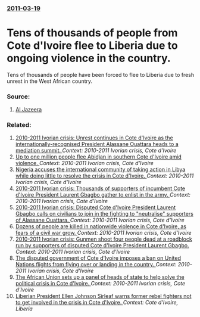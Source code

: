 ### [2011-03-19](/news/2011/03/19/index.md)

# Tens of thousands of people from Cote d'Ivoire flee to Liberia due to ongoing violence in the country. 

Tens of thousands of people have been forced to flee to Liberia due to fresh unrest in the West African country.


### Source:

1. [Al Jazeera](http://english.aljazeera.net/video/africa/2011/03/2011319164523643189.html)

### Related:

1. [2010-2011 Ivorian crisis: Unrest continues in Cote d'Ivoire as the internationally-recognised President Alassane Ouattara heads to a mediation summit. ](/news/2011/03/9/2010a2011-ivorian-crisis-unrest-continues-in-ca-te-d-ivoire-as-the-internationally-recognised-president-alassane-ouattara-heads-to-a-medi.md) _Context: 2010-2011 Ivorian crisis, Cote d'Ivoire_
2. [Up to one million people flee Abidjan in southern Cote d'Ivoire amid violence. ](/news/2011/03/25/up-to-one-million-people-flee-abidjan-in-southern-ca-te-d-ivoire-amid-violence.md) _Context: 2010-2011 Ivorian crisis, Cote d'Ivoire_
3. [Nigeria accuses the international community of taking action in Libya while doing little to resolve the crisis in Cote d'Ivoire. ](/news/2011/03/22/nigeria-accuses-the-international-community-of-taking-action-in-libya-while-doing-little-to-resolve-the-crisis-in-ca-te-d-ivoire.md) _Context: 2010-2011 Ivorian crisis, Cote d'Ivoire_
4. [2010-2011 Ivorian crisis: Thousands of supporters of incumbent Cote d'Ivoire President Laurent Gbagbo gather to enlist in the army. ](/news/2011/03/21/2010a2011-ivorian-crisis-thousands-of-supporters-of-incumbent-ca-te-d-ivoire-president-laurent-gbagbo-gather-to-enlist-in-the-army.md) _Context: 2010-2011 Ivorian crisis, Cote d'Ivoire_
5. [2010-2011 Ivorian crisis: Disputed Cote d'Ivoire President Laurent Gbagbo calls on civilians to join in the fighting to "neutralise" supporters of Alassane Ouattara. ](/news/2011/03/18/2010a2011-ivorian-crisis-pdisputed-ca-te-d-ivoire-president-laurent-gbagbo-calls-on-civilians-to-join-in-the-fighting-to-neutralise-sup.md) _Context: 2010-2011 Ivorian crisis, Cote d'Ivoire_
6. [Dozens of people are killed in nationwide violence in Cote d'Ivoire, as fears of a civil war grow. ](/news/2011/03/17/dozens-of-people-are-killed-in-nationwide-violence-in-ca-te-d-ivoire-as-fears-of-a-civil-war-grow.md) _Context: 2010-2011 Ivorian crisis, Cote d'Ivoire_
7. [2010-2011 Ivorian crisis: Gunmen shoot four people dead at a roadblock run by supporters of disputed Cote d'Ivoire President Laurent Gbagbo. ](/news/2011/03/15/2010a2011-ivorian-crisis-gunmen-shoot-four-people-dead-at-a-roadblock-run-by-supporters-of-disputed-ca-te-d-ivoire-president-laurent-gbag.md) _Context: 2010-2011 Ivorian crisis, Cote d'Ivoire_
8. [The disputed government of Cote d'Ivoire imposes a ban on United Nations flights from flying over or landing in the country. ](/news/2011/03/10/the-disputed-government-of-ca-te-d-ivoire-imposes-a-ban-on-united-nations-flights-from-flying-over-or-landing-in-the-country.md) _Context: 2010-2011 Ivorian crisis, Cote d'Ivoire_
9. [The African Union sets up a panel of heads of state to help solve the political crisis in Cote d'Ivoire. ](/news/2011/01/29/the-african-union-sets-up-a-panel-of-heads-of-state-to-help-solve-the-political-crisis-in-ca-te-d-ivoire.md) _Context: 2010-2011 Ivorian crisis, Cote d'Ivoire_
10. [Liberian President Ellen Johnson Sirleaf warns former rebel fighters not to get involved in the crisis in Cote d'Ivoire. ](/news/2010/12/8/liberian-president-ellen-johnson-sirleaf-warns-former-rebel-fighters-not-to-get-involved-in-the-crisis-in-ca-te-d-ivoire.md) _Context: Cote d'Ivoire, Liberia_
